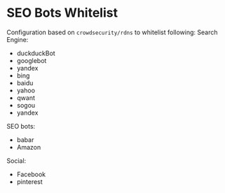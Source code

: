# SEO Bots Whitelist

Configuration based on `crowdsecurity/rdns` to whitelist following:
Search Engine:
* duckduckBot
* googlebot
* yandex
* bing
* baidu
* yahoo
* qwant
* sogou
* yandex

SEO bots:
* babar
* Amazon

Social:
* Facebook
* pinterest
